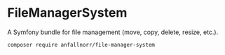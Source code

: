 # FileManagerSystem
A Symfony bundle for file management (move, copy, delete, resize, etc.).

```sh
composer require anfallnorr/file-manager-system
```
